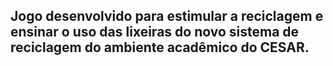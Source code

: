 ## Jogo desenvolvido para estimular a reciclagem e ensinar o uso das lixeiras do novo sistema de reciclagem do ambiente acadêmico do CESAR.
